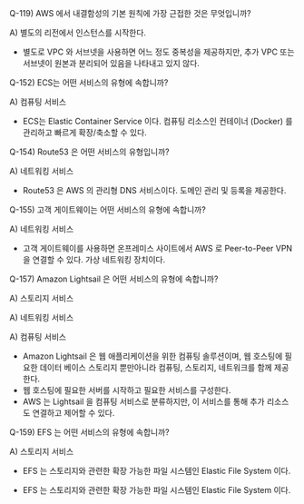 Q-119) AWS 에서 내결함성의 기본 원칙에 가장 근접한 것은 무엇입니까?

A) 별도의 리전에서 인스턴스를 시작한다.

- 별도로 VPC 와 서브넷을 사용하면 어느 정도 중복성을 제공하지만, 추가 VPC 또는 서브넷이 원본과 분리되어 있음을 나타내고 있지 않다.

Q-152) ECS는 어떤 서비스의 유형에 속합니까?

A) 컴퓨팅 서비스

- ECS는 Elastic Container Service 이다. 컴퓨팅 리소스인 컨테이너 (Docker) 를 관리하고 빠르게 확장/축소할 수 있다.

Q-154) Route53 은 어떤 서비스의 유형입니까?

A) 네트워킹 서비스

- Route53 은 AWS 의 관리형 DNS 서비스이다. 도메인 관리 및 등록을 제공한다.

Q-155) 고객 게이트웨이는 어떤 서비스의 유형에 속합니까?

A) 네트워킹 서비스

- 고객 게이트웨이를 사용하면 온프레미스 사이트에서 AWS 로 Peer-to-Peer VPN 을 연결할 수 있다. 가상 네트워킹 장치이다.

Q-157) Amazon Lightsail 은 어떤 서비스의 유형에 속합니까?

A) 스토리지 서비스

A) 네트워킹 서비스

A) 컴퓨팅 서비스

- Amazon Lightsail 은 웹 애플리케이션을 위한 컴퓨팅 솔루션이며, 웹 호스팅에 필요한 데이터 베이스 스토리지 뿐만아니라 컴퓨팅, 스토리지, 네트워크를 함께 제공한다.
- 웹 호스팅에 필요한 서버를 시작하고 필요한 서비스를 구성한다.
- AWS 는 Lightsail 을 컴퓨팅 서비스로 분류하지만, 이 서비스를 통해 추가 리소스도 연결하고 제어할 수 있다.

Q-159) EFS 는 어떤 서비스의 유형에 속합니까?

A) 스토리지 서비스

- EFS 는 스토리지와 관련한 확장 가능한 파일 시스템인 Elastic File System 이다.


- EFS 는 스토리지와 관련한 확장 가능한 파일 시스템인 Elastic File System 이다.